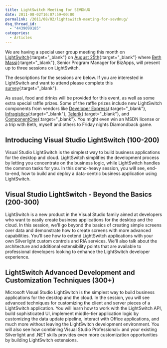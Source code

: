 ```yaml
---
title: LightSwitch Meeting for SEVDNUG
date: 2011-08-02T16:07:59+00:00
permalink: /2011/08/02/lightswitch-meeting-for-sevdnug/
dsq_thread_id:
  - "4439099185"
categories:
  - Articles
---
```

We are having a special user group meeting this month on [LightSwitch](https://msdn.microsoft.com/en-us/lightswitch?WT.mc_id=DOP-MVP-4024623){:target="_blank"} on [August 25th](https://sevdnug.org/Events/All/SEVDNUG_August_2011_Meeting_-_LightSwitch.aspx){:target="_blank"} where [Beth Massi](https://blogs.msdn.com/b/bethmassi/){:target="_blank"}, Senior Program Manager for BizApps, will present up to three sessions on LightSwitch.

The descriptions for the sessions are below. If you are interested in LightSwitch and want to attend please complete this [survey](https://www.esurveyspro.com/Survey.aspx?id=b8813313-91f2-452e-8e38-dc8f537ed363){:target="_blank"}.  

As usual, food and drinks will be provided for this event, as well as some extra special raffle prizes.  Some of the raffle prizes include new LightSwitch components from vendors like [Developer Express](https://devexpress.com){:target="_blank"}, [Infragistics](https://www.infragistics.com){:target="_blank"}, [Telerik](https://www.telerik.com){:target="_blank"}, and [ComponentOne](https://www.componentone.com){:target="_blank"}.  You might even win an MSDN license or a trip with Beth, myself and others to Friday nights Diamondback game.  

## Introducing Visual Studio LightSwitch (100-200)

Visual Studio LightSwitch is the simplest way to build business applications for the desktop and cloud. LightSwitch simplifies the development process by letting you concentrate on the business logic, while LightSwitch handles the common tasks for you. In this demo-heavy session, you will see, end-to-end, how to build and deploy a data-centric business application using LightSwitch.

## Visual Studio LightSwitch - Beyond the Basics (200-300)

LightSwitch is a new product in the Visual Studio family aimed at developers who want to easily create business applications for the desktop and the cloud. In this session, we'll go beyond the basics of creating simple screens over data and demonstrate how to create screens with more advanced capabilities. You'll see how to extend LightSwitch applications with your own Silverlight custom controls and RIA services. We'll also talk about the architecture and additional extensibility points that are available to professional developers looking to enhance the LightSwitch developer experience.

## LightSwitch Advanced Development and Customization Techniques (300+)

Microsoft Visual Studio LightSwitch is the simplest way to build business applications for the desktop and the cloud. In the session, you will see advanced techniques for customizing the client and server pieces of a LightSwitch application. You will learn how to work with the LightSwitch API, build sophisticated UI, implement middle-tier application logic by customizing the data update pipeline, interact with Office applications, and much more without leaving the LightSwitch development environment. You will also see how combining Visual Studio Professional+ and your existing Silverlight and .NET skills provides even more customization opportunities by building LightSwitch extensions.
